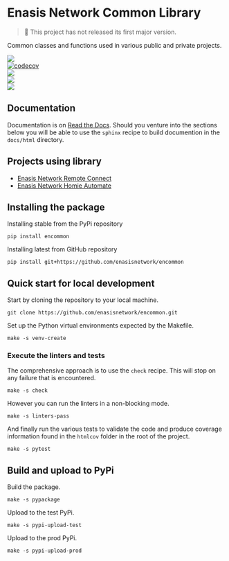 # Enasis Network Common Library

> :children_crossing: This project has not released its first major version.

Common classes and functions used in various public and private projects.

[![](https://img.shields.io/github/actions/workflow/status/enasisnetwork/encommon/build.yml?style=flat-square&label=GitHub%20actions)](https://github.com/enasisnetwork/encommon/actions)<br>
[![codecov](https://img.shields.io/codecov/c/github/enasisnetwork/encommon?token=7PGOXKJU0E&style=flat-square&logoColor=FFFFFF&label=Coverage)](https://codecov.io/gh/enasisnetwork/encommon)<br>
[![](https://img.shields.io/readthedocs/encommon?style=flat-square&label=Read%20the%20Docs)](https://encommon.readthedocs.io)<br>
[![](https://img.shields.io/pypi/v/encommon.svg?style=flat-square&label=PyPi%20version)](https://pypi.org/project/encommon)<br>
[![](https://img.shields.io/pypi/dm/encommon?style=flat-square&label=PyPi%20downloads)](https://pypi.org/project/encommon)

## Documentation
Documentation is on [Read the Docs](https://encommon.readthedocs.io).
Should you venture into the sections below you will be able to use the
`sphinx` recipe to build documention in the `docs/html` directory.

## Projects using library
- [Enasis Network Remote Connect](https://github.com/enasisnetwork/enconnect)
- [Enasis Network Homie Automate](https://github.com/enasisnetwork/enhomie)

## Installing the package
Installing stable from the PyPi repository
```
pip install encommon
```
Installing latest from GitHub repository
```
pip install git+https://github.com/enasisnetwork/encommon
```

## Quick start for local development
Start by cloning the repository to your local machine.
```
git clone https://github.com/enasisnetwork/encommon.git
```
Set up the Python virtual environments expected by the Makefile.
```
make -s venv-create
```

### Execute the linters and tests
The comprehensive approach is to use the `check` recipe. This will stop on
any failure that is encountered.
```
make -s check
```
However you can run the linters in a non-blocking mode.
```
make -s linters-pass
```
And finally run the various tests to validate the code and produce coverage
information found in the `htmlcov` folder in the root of the project.
```
make -s pytest
```

## Build and upload to PyPi
Build the package.
```
make -s pypackage
```
Upload to the test PyPi.
```
make -s pypi-upload-test
```
Upload to the prod PyPi.
```
make -s pypi-upload-prod
```
